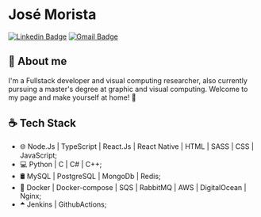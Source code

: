 # José Morista 

[![Linkedin Badge](https://img.shields.io/badge/-Jos%C3%A9%20Morista-blueviolet?style=flat-square&logo=Linkedin&logoColor=white&link=https://www.linkedin.com/in/jos%C3%A9-morista/)](https://www.linkedin.com/in/jos%C3%A9-morista/) 
[![Gmail Badge](https://img.shields.io/badge/-josemorista@id.uff.br-red?style=flat-square&logo=Gmail&logoColor=white&link=mailto:josemorista@id.uff.br)](mailto:josemorista@id.uff.br)

## 👋 About me

I'm a Fullstack developer and visual computing researcher, also currently pursuing a master's degree at graphic and visual computing. Welcome to my page and make yourself at home! 🙂

## ☕ Tech Stack

- 🌐 Node.Js | TypeScript | React.Js | React Native | HTML | SASS | CSS | JavaScript;
- 💻 Python | C | C# | C++;
- 🛢 MySQL | PostgreSQL | MongoDb | Redis;
- 🔧 Docker | Docker-compose | SQS | RabbitMQ | AWS | DigitalOcean | Nginx;
- 🞁 Jenkins | GithubActions;
